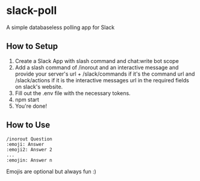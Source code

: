 # slack-poll
A simple databaseless polling app for Slack

## How to Setup
1. Create a Slack App with slash command and chat:write bot scope
2. Add a slash command of /inorout and an interactive message and provide your server's url + /slack/commands if it's the command url and /slack/actions if it is the interactive messages url in the required fields on slack's website.
3. Fill out the .env file with the necessary tokens.
4. npm start
5. You're done!

## How to Use
```
/inorout Question
:emoji: Answer
:emoji2: Answer 2
...
:emojin: Answer n
```

Emojis are optional but always fun :)

